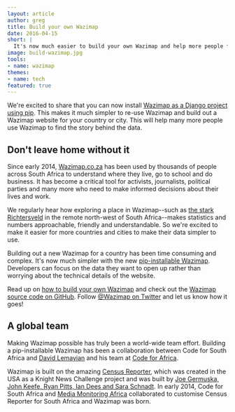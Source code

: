 ```yaml
---
layout: article
author: greg
title: Build your own Wazimap
date: 2016-04-15
short: |
  It's now much easier to build your own Wazimap and help more people find the story behind the data.
image: build-wazimap.jpg
tools:
- name: wazimap
themes:
- name: tech
featured: true
---
```


We're excited to share that you can now install [Wazimap as a Django project using pip](http://wazimap.readthedocs.org/en/latest/). This makes it much simpler to re-use Wazimap and build out a Wazimap website for your country or city. This will help many more people use Wazimap to find the story behind the data.

## Don't leave home without it

Since early 2014, [Wazimap.co.za](http://wazimap.co.za) has been used by thousands of people across South Africa to understand where they live, go to school and do business. It has become a critical tool for activists, journalists, political parties and many more who need to make informed decisions about their lives and work.

We regularly hear how exploring a place in Wazimap--such as [the stark Richtersveld](http://wazimap.co.za/profiles/municipality-NC061-richtersveld/) in the remote north-west of South Africa--makes statistics and numbers approachable, friendly and understandable. So we're excited to make it easier for more countries and cities to make their data simpler to use.

Building out a new Wazimap for a country has been time consuming and complex. It's now much simpler with the new [pip-installable Wazimap](http://wazimap.readthedocs.org/en/latest/). Developers can focus on the data they want to open up rather than worrying about the technical details of the website.

Read up on [how to build your own Wazimap](http://wazimap.readthedocs.org/en/latest/) and check out the [Wazimap source code on GitHub](https://github.com/Code4SA/wazimap). Follow [@Wazimap on Twitter](https://twitter.com/@Wazimap) and let us know how it goes!

## A global team

Making Wazimap possible has truly been a world-wide team effort. Building a pip-installable Wazimap has been a collaboration between Code for South Africa and [David Lemayian](https://twitter.com/davidlemayian) and his team at [Code for Africa](http://www.codeforafrica.org/).

Wazimap is built on the amazing [Census Reporter](http://censusreporter.org/), which was created in the USA as a Knight News Challenge project and was built by [Joe Germuska, John Keefe, Ryan Pitts, Ian Dees and Sara Schnadt](http://censusreporter.tumblr.com/people). In early 2014, Code for South Africa and [Media Monitoring Africa](http://www.mediamonitoringafrica.org/) collaborated to customise Census Reporter for South Africa and Wazimap was born.
